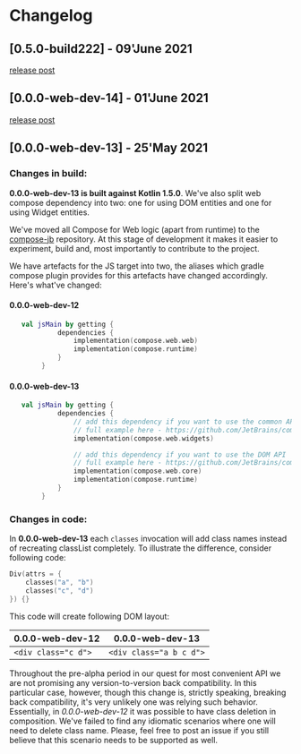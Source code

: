 # Changelog

## [0.5.0-build222] - 09'June 2021

[release post](https://github.com/JetBrains/compose-jb/releases/tag/0.5.0-build220-web)

## [0.0.0-web-dev-14] - 01'June 2021

[release post](https://github.com/JetBrains/compose-jb/releases/tag/0.0.0-web-dev-14)

## [0.0.0-web-dev-13] - 25'May 2021

### Changes in build:

**0.0.0-web-dev-13 is built against Kotlin 1.5.0**. We've also split web compose dependency into two:
one for using DOM entities and one for using Widget entities. 

We've moved all Compose for Web logic (apart from runtime) to the [compose-jb](https://github.com/JetBrains/compose-jb) repository.
At this stage of development it makes it easier to experiment, build and, most importantly to contribute to the project. 

We have artefacts for the JS target into two, the aliases which gradle compose plugin provides for this artefacts have changed accordingly.
Here's what've changed:
#### 0.0.0-web-dev-12
```kotlin
   val jsMain by getting {
            dependencies {
                implementation(compose.web.web)
                implementation(compose.runtime)
            }
        }

```

#### 0.0.0-web-dev-13
```kotlin
   val jsMain by getting {
            dependencies {
                // add this dependency if you want to use the common API widgets
                // full example here - https://github.com/JetBrains/compose-jb/tree/1f43be9c912a681a05008117574ecc1473226ffe/examples/falling_balls_with_web
                implementation(compose.web.widgets)

                // add this dependency if you want to use the DOM API
                // full example here - https://github.com/JetBrains/compose-jb/tree/1f43be9c912a681a05008117574ecc1473226ffe/examples/web_landing
                implementation(compose.web.core)
                implementation(compose.runtime)
            }
        }
```

### Changes in code:
   
In **0.0.0-web-dev-13** each `classes`  invocation will add class names instead of recreating classList completely.
To illustrate the difference, consider following code:
```kotlin
Div(attrs = {
    classes("a", "b")
    classes("c", "d")
}) {}
```
This code will create following DOM layout:

 0.0.0-web-dev-12 |  0.0.0-web-dev-13|
------------ | ------------- 
`<div class="c d">` |  `<div class="a b c d">`


Throughout the pre-alpha period in our quest for most convenient API we are not promising any version-to-version back compatibility. In this particular case, however, though this change is, strictly speaking, breaking back compatibility, it's very unlikely one was relying such behavior. Essentially, in *0.0.0-web-dev-12* it was possible to have class deletion in composition. We've failed to find any idiomatic scenarios where one will need to delete class name. Please, feel free to post an issue if you still believe that this scenario needs to be supported as well.
